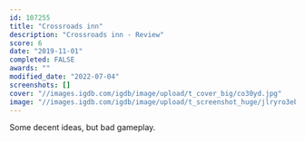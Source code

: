 ```yaml
---
id: 107255
title: "Crossroads inn"
description: "Crossroads inn - Review"
score: 6
date: "2019-11-01"
completed: FALSE
awards: ""
modified_date: "2022-07-04"
screenshots: []
cover: "//images.igdb.com/igdb/image/upload/t_cover_big/co30yd.jpg"
image: "//images.igdb.com/igdb/image/upload/t_screenshot_huge/jlryro3ebv14o12tiqmo.jpg"
---
```

Some decent ideas, but bad gameplay.